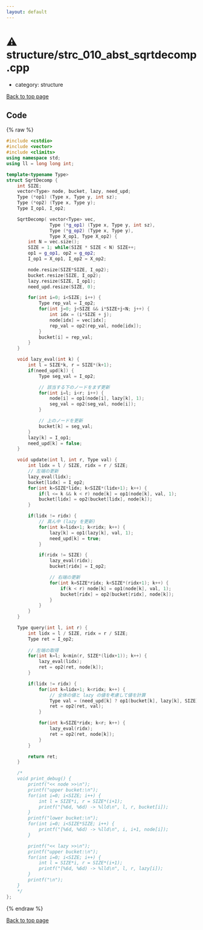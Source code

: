 ```yaml
---
layout: default
---
```


<!-- mathjax config similar to math.stackexchange -->
<script type="text/javascript" async
  src="https://cdnjs.cloudflare.com/ajax/libs/mathjax/2.7.5/MathJax.js?config=TeX-MML-AM_CHTML">
</script>
<script type="text/x-mathjax-config">
  MathJax.Hub.Config({
    TeX: { equationNumbers: { autoNumber: "AMS" }},
    tex2jax: {
      inlineMath: [ ['$','$'] ],
      processEscapes: true
    },
    "HTML-CSS": { matchFontHeight: false },
    displayAlign: "left",
    displayIndent: "2em"
  });
</script>

<script type="text/javascript" src="https://cdnjs.cloudflare.com/ajax/libs/jquery/3.4.1/jquery.min.js"></script>
<script src="https://cdn.jsdelivr.net/npm/jquery-balloon-js@1.1.2/jquery.balloon.min.js" integrity="sha256-ZEYs9VrgAeNuPvs15E39OsyOJaIkXEEt10fzxJ20+2I=" crossorigin="anonymous"></script>
<script type="text/javascript" src="../../assets/js/copy-button.js"></script>
<link rel="stylesheet" href="../../assets/css/copy-button.css" />


# :warning: structure/strc_010_abst_sqrtdecomp.cpp
* category: structure


[Back to top page](../../index.html)



## Code
{% raw %}
```cpp
#include <cstdio>
#include <vector>
#include <climits>
using namespace std;
using ll = long long int;

template<typename Type>
struct SqrtDecomp {
    int SIZE;
    vector<Type> node, bucket, lazy, need_upd;
    Type (*op1) (Type x, Type y, int sz);
    Type (*op2) (Type x, Type y);
    Type I_op1, I_op2;

    SqrtDecomp( vector<Type> vec,
                Type (*g_op1) (Type x, Type y, int sz),
                Type (*g_op2) (Type x, Type y),
                Type X_op1, Type X_op2) {
        int N = vec.size();
        SIZE = 1; while(SIZE * SIZE < N) SIZE++;
        op1 = g_op1, op2 = g_op2;
        I_op1 = X_op1, I_op2 = X_op2;

        node.resize(SIZE*SIZE, I_op2);
        bucket.resize(SIZE, I_op2);
        lazy.resize(SIZE, I_op1);
        need_upd.resize(SIZE, 0);

        for(int i=0; i<SIZE; i++) {
            Type rep_val = I_op2;
            for(int j=0; j<SIZE && i*SIZE+j<N; j++) {
                int idx = (i*SIZE + j);
                node[idx] = vec[idx];
                rep_val = op2(rep_val, node[idx]);
            }
            bucket[i] = rep_val;
        }
    }

    void lazy_eval(int k) {
        int l = SIZE*k, r = SIZE*(k+1);
        if(need_upd[k]) {
            Type seg_val = I_op2;

            // 該当する下のノードをまず更新
            for(int i=l; i<r; i++) {
                node[i] = op1(node[i], lazy[k], 1);
                seg_val = op2(seg_val, node[i]);
            }

            // 上のノードを更新
            bucket[k] = seg_val;
        }
        lazy[k] = I_op1;
        need_upd[k] = false;
    }

    void update(int l, int r, Type val) {
        int lidx = l / SIZE, ridx = r / SIZE;
        // 左端の更新
        lazy_eval(lidx);
        bucket[lidx] = I_op2;
        for(int k=SIZE*lidx; k<SIZE*(lidx+1); k++) {
            if(l <= k && k < r) node[k] = op1(node[k], val, 1);
            bucket[lidx] = op2(bucket[lidx], node[k]);
        }

        if(lidx != ridx) {
            // 真ん中 (lazy を更新)
            for(int k=lidx+1; k<ridx; k++) {
                lazy[k] = op1(lazy[k], val, 1);
                need_upd[k] = true;
            }

            if(ridx != SIZE) {
                lazy_eval(ridx);
                bucket[ridx] = I_op2;

                // 右端の更新
                for(int k=SIZE*ridx; k<SIZE*(ridx+1); k++) {
                    if(k < r) node[k] = op1(node[k], val, 1);
                    bucket[ridx] = op2(bucket[ridx], node[k]);
                }
            }
        }
    }

    Type query(int l, int r) {
        int lidx = l / SIZE, ridx = r / SIZE;
        Type ret = I_op2;
        
        // 左端の取得
        for(int k=l; k<min(r, SIZE*(lidx+1)); k++) {
            lazy_eval(lidx);
            ret = op2(ret, node[k]);
        }

        if(lidx != ridx) {
            for(int k=lidx+1; k<ridx; k++) {
                // 全体の値と lazy の値を考慮して値を計算
                Type val = (need_upd[k] ? op1(bucket[k], lazy[k], SIZE) : bucket[k]);
                ret = op2(ret, val);
            }

            for(int k=SIZE*ridx; k<r; k++) {
                lazy_eval(ridx);
                ret = op2(ret, node[k]);
            }
        }

        return ret;
    }

    /*
    void print_debug() {
        printf("<< node >>\n");
        printf("upper bucket:\n");
        for(int i=0; i<SIZE; i++) {
            int l = SIZE*i, r = SIZE*(i+1);
            printf("[%6d, %6d) -> %lld\n", l, r, bucket[i]);
        }
        printf("lower bucket:\n");
        for(int i=0; i<SIZE*SIZE; i++) {
            printf("[%6d, %6d) -> %lld\n", i, i+1, node[i]);
        }

        printf("<< lazy >>\n");
        printf("upper bucket:\n");
        for(int i=0; i<SIZE; i++) {
            int l = SIZE*i, r = SIZE*(i+1);
            printf("[%6d, %6d) -> %lld\n", l, r, lazy[i]);
        }
        printf("\n");
    }
    */
};

```
{% endraw %}

[Back to top page](../../index.html)

